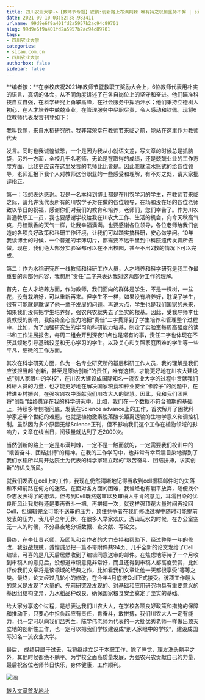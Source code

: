 ```yaml
---
title: 四川农业大学->【教师节专题】钦鹏:创新路上布满荆棘 唯有持之以恒坚持不懈 | sicau.com.cn
date: 2021-09-10 03:52:38.983411
urlname: 99d9e6f9a401fd2a5957b2ac94c89701
slug: 99d9e6f9a401fd2a5957b2ac94c89701
tags: 
- 四川农业大学
categories:
- sicau.com.cn
- 四川农业大学
authorbox: false
sidebar: false
---
```

**编者按：**在学校庆祝2021年教师节暨教职工奖励大会上，6位教师代表用朴实的语言、真切的体会，从不同角度讲述了在各自岗位上的坚守和奋进。他们瞄准科技自立自强，在科学研究上勇攀高峰，在社会服务中挥洒汗水；他们秉持立德树人初心，在人才培养中兢兢业业，在管理服务中尽职尽责，令人感动和钦佩。现将6位教师代表发言刊登如下：

我叫钦鹏，来自水稻研究所。我非常荣幸在教师节来临之前，能站在这里作为教师代表
<!--more-->
发言。同时也我诚惶诚恐，一个是因为我从小就语文差，写文章的时候总是抓脑袋，另外一方面，全校几千名老师，无论是在取得的成绩，还是兢兢业业的工作态度方面，比我更应该在这里发言的老师比比皆是。因此我就流水账式的给各位领导，老师汇报下我个人对教师这份职业的一些感受和理解，有不对之处，请大家批评指正。

第一：我想表达感谢。我是一名本科到博士都是在川农学习的学生，在教师节来临之际，请允许我代表所有的川农学子对在做的各位领导，在场和没在场的各位老师致以节日的祝福，感谢你们对我们的教育和培养，老师们，您们幸苦了。作为川农普通教职工一员，我也要感谢学校给我在川农大工作、生活的机会，向今天秋高气爽，丹桂飘香的天气一样，让我幸福满满。也要感谢各位领导，各位老师给我们创造的各项良好政策和科研工作环境，让我们可以踏实搞科研，安心做学问。10年我读博士的时候，一个普通的半薄切片，都需要不远千里到中科院遗传发育所去做。现在，我们绝大部分实验室都可以在不出校园，甚至不出2教的情况下可以完成。

第二：作为水稻研究所一线教师和科研工作人员，人才培养和科学研究是我工作最重要的两部分内容，我想用“责任”二字来表达我对这两部分工作的理解。

首先，在人才培养方面，作为教师，我们面向的群体是学生，不是一棵树，一盆花，没有栽培好，可以重新再来。但学生不一样，如果没有培养好，耽误了学生，很有可能就是耽误了他一辈子发展的问题。再说大点，学生也是我们国家的未来，如果我们没有把学生培养好，强农兴农就失去了坚实的根基。因此，受我导师李仕贵教授的影响，我始终全心全力地把“责任”二字贯穿到了学生培养和管理整个过程中，比如，为了加强研究生的学习和科研能力培养，制定了实验室每周高强度的读书和工作进展报告，每周二组会开到深夜11点也是常有的事，责任二字也体现在不厌其烦地引导基础较差和无心学习的学生，以及关心和关照家庭困难的学生等一些平凡，细微的工作方面。

其次在科学研究方面，作为一名专业研究所的基层科研工作人员，我的理解是我们应该担当起“创新，甚至是原始创新”的责任，唯有这样，才能更好地在川农大建设成“别人家眼中的学校”，在川农大建设成国际知名一流农业大学的过程中贡献我们科研人员的力量，也才能更好地在解决国家粮食和种业安全“卡脖子”的问题中，在推进乡村振兴，在强农兴农中贡献我们川农大人的智慧。因此，我和我们团队将“创新”始终贯穿在我的科学研究中。比如，我们在一个数据不符合预期的基础上，持续多年刨根问底，发表在Science advance上的工作，首次解开了困扰科学家近半个世纪的难题，也就是植物激素脱落酸长距离运输的生物学意义和调控机制。虽然因为多个原因无缘Science正刊，但不影响我们这个工作在植物领域的影响力，文章在线当日，阅读量就达到了近2000次。

当然创新的路上一定是布满荆棘，一定不是一触而就的，一定需要我们校训中的 “艰苦奋斗、团结拼搏”的精神。在我的工作学习中，也非常有幸耳濡目染地得到了我们水稻所以周开达院士为代表的科学家建立起的“艰苦奋斗、团结拼搏，求实创新”的优良所风。

就我们发表在cell上的工作，我现在仍然清晰地记得当收到cell据稿邮件时的失落和不知前路在何方的迷茫。在面对各方面的困难，我曾经也有躺平放弃，随便找个杂志发表得了的想法。但考到Cell既然送审以及审稿人中肯的意见，耳濡目染的优良所风让我觉得还是要再奋斗一把，再拼搏一次，就这样强顶花大量时间再投回Cell，但编辑完全可能不送审的压力，顶住竞争者在我们修改过程中随时可能提前发表的压力，我几乎全年无休，在很多人举家欢庆，游山玩水的时候，在办公室空无一人的时候，不分昼夜地分析数据、查文献、写论文。

最终，在李仕贵老师、及团队和合作者的大力支持和帮助下，经过整整一年的修改，我战战兢兢，诚惶诚恐把一篇不带附件共94页、几乎全新的论文发给了Cell编辑，可喜的是几天后居然收到了编辑同意送审的邮件。在焦虑地等待了一个月收到审稿人的意见后，没想道审稿意见非常好，而且还得到审稿人都高度赞赏，比如评价我们文章将是该领域的经典之作，比如看我们文章让他一天都很享受”等等之类。最终，论文经过几轮小的修改，在今年4月底被Cell正式接受。该项工作最大的意义是发现了大量的、先前研究没发现的、对基础和应用研究均具有重要意义的基因组结构变异，为水稻品种改良，确保国家粮食安全奠定了坚实的基础。

给大家分享这个过程，是想表达我们川农大人，在学校各项良好政策和措施的保障和推动下，只要心中担负起应有责任，肯奋斗，敢拼搏，我们川农大人一定有能力，也一定可以向我们吕秀兰，陈学伟老师为代表的一大批优秀老师一样做出顶天立地的创新性工作，也一定可以把我们学校建设成“别人家眼中的学校”，建设成国际知名一流农业大学。

最后， 成绩只属于过去，我将继续立足于本职工作，除了睡觉，理发洗头躺平之外，其他时候都绝不躺平。为学校全面高质量发展，为强农兴农贡献自己的力量，最后祝各位老师节日快乐，身体健康，工作顺利。

![图](https://news.sicau.edu.cn/__local/6/FF/4B/5EA344546684E91E92736C54830_25F1CB96_3A4E6.png)

[转入文章首发地址](https://news.sicau.edu.cn/info/1078/64174.htm)